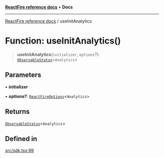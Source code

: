 [**ReactFire reference docs**](../README.md) • **Docs**

***

[ReactFire reference docs](../README.md) / useInitAnalytics

# Function: useInitAnalytics()

> **useInitAnalytics**(`initializer`, `options`?): [`ObservableStatus`](../type-aliases/ObservableStatus.md)\<`Analytics`\>

## Parameters

• **initializer**

• **options?**: [`ReactFireOptions`](../interfaces/ReactFireOptions.md)\<`Analytics`\>

## Returns

[`ObservableStatus`](../type-aliases/ObservableStatus.md)\<`Analytics`\>

## Defined in

[src/sdk.tsx:99](https://github.com/Synapski/reactfire/blob/main/src/sdk.tsx#L99)
